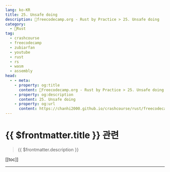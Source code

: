 ```yaml
---
lang: ko-KR
title: 25. Unsafe doing
description: 🦀freecodecamp.org - Rust by Practice > 25. Unsafe doing
category: 
  - 🦀Rust
tag: 
  - crashcourse
  - freecodecamp
  - zubiarfan
  - youtube
  - rust
  - rs
  - wasm
  - assembly
head:
  - - meta:
    - property: og:title
      content: 🦀freecodecamp.org - Rust by Practice > 25. Unsafe doing
    - property: og:description
      content: 25. Unsafe doing
    - property: og:url
      content: https://chanhi2000.github.io/crashcourse/rust/freecodecamp-rust-by-practice/25.html
---
```


# {{ $frontmatter.title }} 관련

> {{ $frontmatter.description }}

[[toc]]

---

<TagLinks />